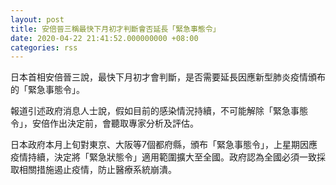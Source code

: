 ```yaml
---
layout: post
title: 安倍晉三稱最快下月初才判斷會否延長「緊急事態令」
date: 2020-04-22 21:41:52.000000000 +08:00
categories: rss
---
```


日本首相安倍晉三說，最快下月初才會判斷，是否需要延長因應新型肺炎疫情頒布的「緊急事態令」。

報道引述政府消息人士說，假如目前的感染情況持續，不可能解除「緊急事態令」，安倍作出決定前，會聽取專家分析及評估。

日本政府本月上旬對東京、大阪等7個都府縣，頒布「緊急事態令」，上星期因應疫情持續，決定將「緊急狀態令」適用範圍擴大至全國。政府認為全國必須一致採取相關措施遏止疫情，防止醫療系統崩潰。
